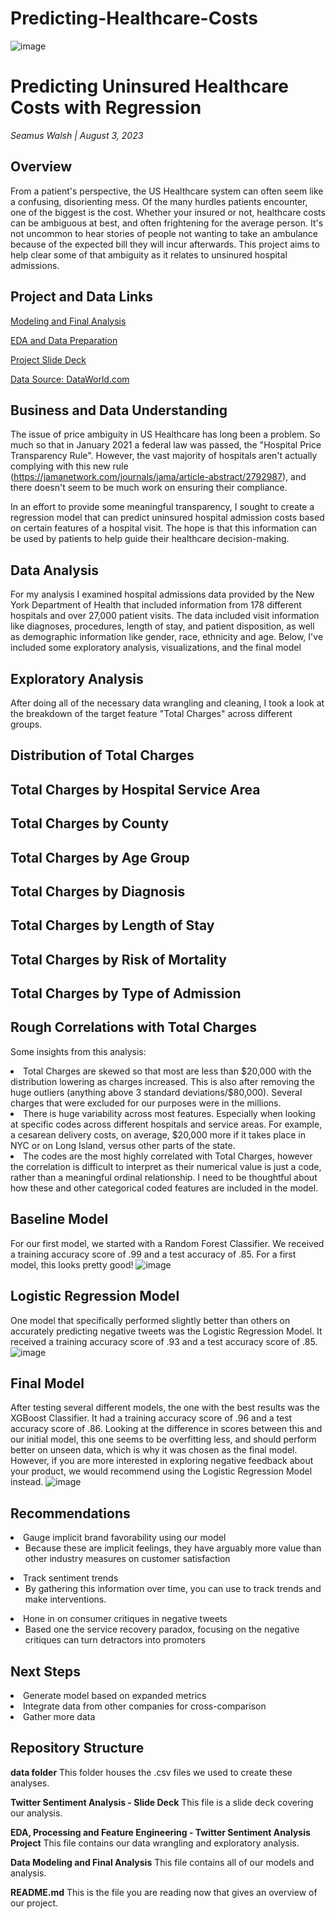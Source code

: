 # Predicting-Healthcare-Costs

![image](https://github.com/SeamusW/Predicting-Healthcare-Costs/assets/32468677/adaa4d70-3df9-4cd4-8cbb-0cf47e0b2caa)


# Predicting Uninsured Healthcare Costs with Regression
*Seamus Walsh |  August 3, 2023*

## Overview
From a patient's perspective, the US Healthcare system can often seem like a confusing, disorienting mess. Of the many hurdles patients encounter, one of the biggest is the cost. Whether your insured or not, healthcare costs can be ambiguous at best, and often frightening for the average person. It's not uncommon to hear stories of people not wanting to take an ambulance because of the expected bill they will incur afterwards. This project aims to help clear some of that ambiguity as it relates to unsinured hospital admissions.



## Project and Data Links
<a href="https://github.com/SeamusW/NLP-Tweet-Emotions/blob/main/Modeling%20and%20Final%20Analysis.ipynb">Modeling and Final Analysis</a>

<a href="https://github.com/SeamusW/NLP-Tweet-Emotions/blob/main/EDA%2C%20Processing%2C%20and%20Feature%20Engineering%20-%20Twitter%20Sentiment%20Analysis%20Project.ipynb">EDA and Data Preparation</a>
 
<a href="https://github.com/SeamusW/Twitter-Sentiment-Analysis-using-NLP/blob/main/Twitter%20Sentiment%20Analysis%20Slide%20Deck%20-%20July%202023.pdf">Project Slide Deck</a>

<a href="https://data.world/crowdflower/brands-and-product-emotions">Data Source: DataWorld.com</a>


## Business and Data Understanding
The issue of price ambiguity in US Healthcare has long been a problem. So much so that in January 2021 a federal law was passed, the "Hospital Price Transparency Rule". However, the vast majority of hospitals aren't actually complying with this new rule (https://jamanetwork.com/journals/jama/article-abstract/2792987), and there doesn't seem to be much work on ensuring their compliance.

In an effort to provide some meaningful transparency, I sought to create a regression model that can predict uninsured hospital admission costs based on certain features of a hospital visit. The hope is that this information can be used by patients to help guide their healthcare decision-making.


## Data Analysis
For my analysis I examined hospital admissions data provided by the New York Department of Health that included information from 178 different hospitals and over 27,000 patient visits. The data included visit information like diagnoses, procedures, length of stay, and patient disposition, as well as demographic information like gender, race, ethnicity and age. Below, I've included some exploratory analysis, visualizations, and the final model



## Exploratory Analysis
After doing all of the necessary data wrangling and cleaning, I took a look at the breakdown of the target feature "Total Charges" across different groups.

## Distribution of Total Charges

## Total Charges by Hospital Service Area

## Total Charges by County

## Total Charges by Age Group

## Total Charges by Diagnosis

## Total Charges by Length of Stay

## Total Charges by Risk of Mortality

## Total Charges by Type of Admission

## Rough Correlations with Total Charges


Some insights from this analysis:
<li> Total Charges are skewed so that most are less than $20,000 with the distribution lowering as charges increased. This is also after removing the huge outliers (anything above 3 standard deviations/$80,000). Several charges that were excluded for our purposes were in the millions.</li>

<li>There is huge variability across most features. Especially when looking at specific codes across different hospitals and service areas. For example, a cesarean delivery costs, on average, $20,000 more if it takes place in NYC or on Long Island, versus other parts of the state.</li>

<li>The codes are the most highly correlated with Total Charges, however the correlation is difficult to interpret as their numerical value is just a code, rather than a meaningful ordinal relationship. I need to be thoughtful about how these and other categorical coded features are included in the model.</li>


## Baseline Model
For our first model, we started with a Random Forest Classifier. We received a training accuracy score of .99 and a test accuracy of .85. For a first model, this looks pretty good!
![image](https://github.com/SeamusW/NLP-Tweet-Emotions/assets/32468677/6cf47eb6-f41b-4086-bd2a-6d523ffad498)


## Logistic Regression Model
One model that specifically performed slightly better than others on accurately predicting negative tweets was the Logistic Regression Model. It received a training accuracy score of .93 and a test accuracy score of .85.
![image](https://github.com/SeamusW/NLP-Tweet-Emotions/assets/32468677/20b59df9-82e9-45dc-99db-869ec3803d2e)


## Final Model
After testing several different models, the one with the best results was the XGBoost Classifier. It had a training accuracy score of .96 and a test accuracy score of .86. Looking at the difference in scores between this and our initial model, this one seems to be overfitting less, and should perform better on unseen data, which is why it was chosen as the final model. However, if you are more interested in exploring negative feedback about your product, we would recommend using the Logistic Regression Model instead.
![image](https://github.com/SeamusW/NLP-Tweet-Emotions/assets/32468677/79c466b1-ed12-4d31-ad3b-3d97a566eb49)




## Recommendations
<li>Gauge implicit brand favorability using our model
<ul class="square">
  <li>Because these are implicit feelings, they have arguably more value than other industry measures on customer satisfaction</li></ul>
<li>Track sentiment trends
 <ul class="square">
   <li>By gathering this information over time, you can use to track trends and make interventions.</li></ul>
<li>Hone in on consumer critiques in negative tweets
<ul class="square">
  <li> Based one the service recovery paradox, focusing on the negative critiques can turn detractors into promoters</li></ul>

## Next Steps
<li>Generate model based on expanded metrics
<li>Integrate data from other companies for cross-comparison
<li>Gather more data

## Repository Structure
  <b>data folder</b> This folder houses the .csv files we used to create these analyses.
  
  <b>Twitter Sentiment Analysis - Slide Deck</b> This file is a slide deck covering our analysis.

  <b>EDA, Processing and Feature Engineering - Twitter Sentiment Analysis Project</b> This file contains our data wrangling and exploratory analysis.

  <b>Data Modeling and Final Analysis</b> This file contains all of our models and analysis.
  
  
  <b>README.md</b> This is the file you are reading now that gives an overview of our project.
